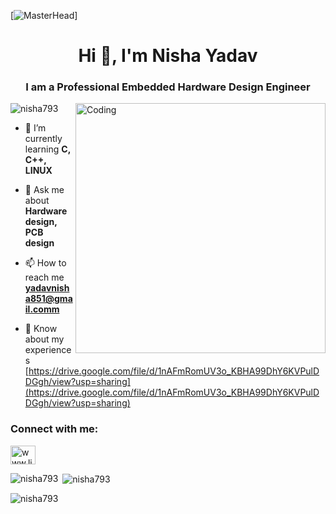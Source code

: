 [![MasterHead](https://www.vackergroup.ae/wp-content/uploads/2016/04/Iot-cover-image.gif)]
<h1 align="center">Hi 👋, I'm Nisha Yadav</h1>
<h3 align="center">I am a Professional Embedded Hardware Design Engineer</h3>
<img align="right" alt="Coding" width="400" src="https://res.cloudinary.com/practicaldev/image/fetch/s--2bZIjPGC--/c_limit%2Cf_auto%2Cfl_progressive%2Cq_66%2Cw_880/https://dev-to-uploads.s3.amazonaws.com/i/d4tvukbt5mra37cvwklk.gif">

<p align="left"> <img src="https://komarev.com/ghpvc/?username=nisha793&label=Profile%20views&color=0e75b6&style=flat" alt="nisha793" /> </p>

- 🌱 I’m currently learning **C, C++, LINUX**

- 💬 Ask me about **Hardware design, PCB design**

- 📫 How to reach me **yadavnisha851@gmail.comm**

- 📄 Know about my experiences [https://drive.google.com/file/d/1nAFmRomUV3o_KBHA99DhY6KVPulDDGgh/view?usp=sharing](https://drive.google.com/file/d/1nAFmRomUV3o_KBHA99DhY6KVPulDDGgh/view?usp=sharing)

<h3 align="left">Connect with me:</h3>
<p align="left">
<a href="https://linkedin.com/in/www.linkedin.com/in/nisha-chandrakant-yadav" target="blank"><img align="center" src="https://raw.githubusercontent.com/rahuldkjain/github-profile-readme-generator/master/src/images/icons/Social/linked-in-alt.svg" alt="www.linkedin.com/in/nisha-chandrakant-yadav" height="30" width="40" /></a>
</p>

<p><img align="left" src="https://github-readme-stats.vercel.app/api/top-langs?username=nisha793&show_icons=true&locale=en&layout=compact" alt="nisha793" /></p>

<p>&nbsp;<img align="center" src="https://github-readme-stats.vercel.app/api?username=nisha793&show_icons=true&locale=en" alt="nisha793" /></p>

<p><img align="center" src="https://github-readme-streak-stats.herokuapp.com/?user=nisha793&" alt="nisha793" /></p>
